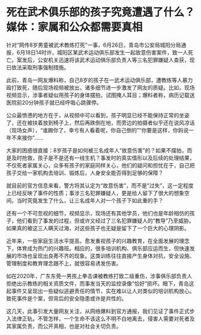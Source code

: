 

# 死在武术俱乐部的孩子究竟遭遇了什么？媒体：家属和公众都需要真相

针对“网传8岁男童被武术教练打死”一事，6月26日，青岛市公安局城阳分局通报，6月18日14时许，城阳区某武术运动俱乐部发生一起故意伤害案件，致一人死亡。案发后，公安机关迅速将该武术运动俱乐部负责人等三名犯罪嫌疑人查获，现已依法采取刑事强制措施。

此前，青岛一网友爆料称，自己8岁的孩子在一武术运动俱乐部，遭教练等人暴力殴打致死，随后现场视频被放出，诸多细节进一步激发了网友的质疑。比如，现场视频显示，涉事者疑似用孩子的身体摆拍，试图掩人耳目；爆料者称，病历记载送医院前20分钟孩子就已经呼吸心跳骤停。

公众最愤懑的地方在于，从视频中可以看到，孩子明显已经不能保持正常的坐姿了，还在被扶着放到椅子上，然后再跌倒在地，而旁边的拍摄者似乎还在说风凉话（现场女声），“谁踢你了，幸亏有人看着呢，你自己倒的”“你要是这样，你妈说一年不来接你”……

大家的困惑很直接：8岁孩子是如何被三名成年人“故意伤害”的？如果不摆拍，而是及时抢救，孩子是不是还有一线生机？事发时的真实情形以及后续的处理结果，不仅死者家属关心，众多有孩子的家庭同样关心，他们的疑问和担忧在于，自己把孩子交给一家机构去培训、锻炼后，人身安全能否得到足够的保障？

就目前的官方信息来看，警方将其认定为“故意伤害”，而不是“过失”，这一定程度上已经反映了事件的性质；事涉三名犯罪嫌疑人，更是给人留下了很大的想象空间。当时究竟发生了什么，让三名成年人对一个孩子下如此重的手？

还有一个不可忽视的细节，视频显示，现场还有其他学员，他们也是年龄相仿的孩子，他们看到了事发的过程，但或许又经过了三名犯罪嫌疑人的“教导”乃至威胁。如果真的被这三人瞒天过海，对这些孩子也无疑是留下了一个巨大的心理阴影。

近年来，一些家庭生活水平提高，愈发重视孩子的兴趣教育，在全面发展的理念下，体育成为热门的兴趣班。相应的，很多培训机构、俱乐部应运而生，但快速发展的市场也呈现出良莠不齐的现象。这类训练往往直接产生身体对抗，安全设施、管理制度和教育理念跟不上，就很容易诱发伤害。

如在2020年，广东东莞一男孩上拳击课被教练打致二级重伤，涉事俱乐部负责人拒绝出示教练的相关资质文件，而事发当天的监控录像“恰好”损坏。眼下，青岛这起事件又呈现出一些疑似逃避责任的情节，实在难以让人对类似的培训机构放心。致死事件是个案，但背后的安全隐患或许是共性的。

这几天，此事引发大量网友关注，从网络爆料到官方通报，我们见证了事件正式步入法律正轨。不管怎样，一个生命不该这么不明不白地离去，侵害人需要对死者及其家属负责，而公开真相，也是对社会关切负责。

